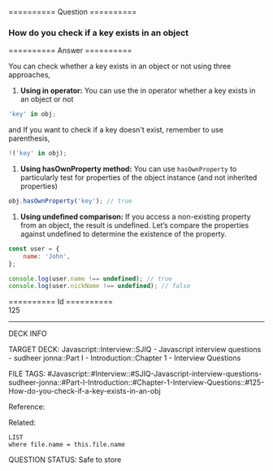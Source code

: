 ========== Question ==========  

### How do you check if a key exists in an object  

========== Answer ==========  

You can check whether a key exists in an object or not using three approaches,

1. **Using in operator:** You can use the in operator whether a key exists in an object or not

```javascript
'key' in obj;
```

and If you want to check if a key doesn't exist, remember to use parenthesis,

```javascript
!('key' in obj);
```

1. **Using hasOwnProperty method:** You can use `hasOwnProperty` to particularly test for properties of the object instance (and not inherited properties)

```javascript
obj.hasOwnProperty('key'); // true
```

1. **Using undefined comparison:** If you access a non-existing property from an object, the result is undefined. Let’s compare the properties against undefined to determine the existence of the property.

```javascript
const user = {
    name: 'John',
};

console.log(user.name !== undefined); // true
console.log(user.nickName !== undefined); // false
```

========== Id ==========  
125

---

DECK INFO

TARGET DECK: Javascript::Interview::SJIQ - Javascript interview questions - sudheer jonna::Part I - Introduction::Chapter 1 - Interview Questions

FILE TAGS: #Javascript::#Interview::#SJIQ-Javascript-interview-questions-sudheer-jonna::#Part-I-Introduction::#Chapter-1-Interview-Questions::#125-How-do-you-check-if-a-key-exists-in-an-obj

Reference:

Related:

```dataview
LIST
where file.name = this.file.name
```

QUESTION STATUS: Safe to store
